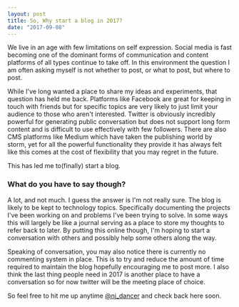 ```yaml
---
layout: post
title: So, Why start a blog in 2017?
date: "2017-09-08"
---
```


We live in an age with few limitations on self expression. Social media is fast becoming one of the dominant forms of communication and content platforms of all types continue to take off. In this environment the question I am often asking myself is not whether to post, or what to post, but where to post.

While I've long wanted a place to share my ideas and experiments, that question has held me back. Platforms like Facebook are great for keeping in touch with friends but for specific topics are very likely to just limit your audience to those who aren't interested. Twitter is obviously incredibly powerful for generating public conversation but does not support long form content and is difficult to use effectively with few followers. There are also CMS platforms like Medium which have taken the publishing world by storm, yet for all the powerful functionality they provide it has always felt like this comes at the cost of flexibility that you may regret in the future.

This has led me to(finally) start a blog.

### What do you have to say though?

A lot, and not much. I guess the answer is I'm not really sure. The blog is likely to be kept to technology topics. Specifically documenting the projects I've been working on and problems I've been trying to solve. In some ways this will largely be like a journal serving as a place to store my thoughts to refer back to later. By putting this online though, I'm hoping to start a conversation with others and possibly help some others along the way.

Speaking of conversation, you may also notice there is currently no commenting system in place. This is to try and reduce the amount of time required to maintain the blog hopefully encouraging me to post more. I also think the last thing people need in 2017 is another place to have a conversation so for now twitter will be the meeting place of choice.

So feel free to hit me up anytime [@nj_dancer](https://twitter.com/nj_dancer) and check back here soon.

